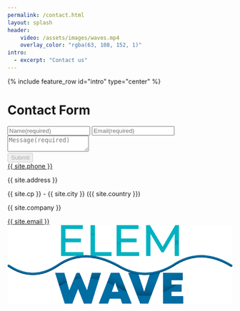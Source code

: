 ```yaml
---
permalink: /contact.html
layout: splash
header:  
    video: /assets/images/waves.mp4
    overlay_color: "rgba(63, 108, 152, 1)"
intro:
  - excerpt: "Contact us"
---
```


{% include feature_row id="intro" type="center" %}
<div class="feature__wrapper contact_page">
  <link rel="stylesheet" href="/assets/css/contact_form.css">
  <h1>Contact Form</h1>
  <div id="contact-form">
    <form action="https://api.web3forms.com/submit" onsubmit="sendForm()" method="POST">
      <input type="hidden" name="subject" id="form-subject">
      <input type="hidden" name="access_key" value="{{ site.contact_form_key }}">
      <input type="hidden" name="redirect" id="form-redirect">
      <input type="checkbox" name="botcheck" style="display: none;">
      <input type="text" name="Name" id="form-name" placeholder="Name(required)" required>
      <input type="email" name="Email" placeholder="Email(required)" required><br>
      <textarea name="message" placeholder="Message(required)" required></textarea>
      <div class="h-captcha" data-callback="hcaptchaCallback" data-captcha="true"></div>
      <button id="btn-form" disabled type="submit">Submit</button>
    </form>
    <script src="./assets/js/contact_form.js"></script>
    <script src="https://web3forms.com/client/script.js" async defer></script>
    <div id="contact-container">
      <a href="tel:{{ site.phone }}" target="_blank">{{ site.phone }}</a>
      <p>{{ site.address }}</p>
      <p>{{ site.cp }} - {{ site.city }} ({{ site.country }})</p>
      <p>{{ site.company }}</p>
      <a href="mailto:{{ site.email }}" target="_blank" rel="nofollow noreferrer">{{ site.email }}</a>
      <img src="assets/logo/elemwave.webp" alt="{{ site.company }}" title="{{ site.company }}">
    </div>
  </div>  
</div>
